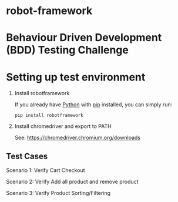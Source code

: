 # robot-framework

# Behaviour Driven Development (BDD) Testing Challenge

# Setting up test environment

1. Install robotframework

    If you already have [Python](https://www.python.org/) with [pip](https://pip.pypa.io/en/stable/) installed, you can simply run:
    
    ``` 
    pip install robotframework 
    ```
2. Install chromedriver and export to PATH

    See: https://chromedriver.chromium.org/downloads

## Test Cases
Scenario 1: Verify Cart Checkout

Scenario 2: Verify Add all product and remove product

Scenario 3: Verify Product Sorting/Filtering
